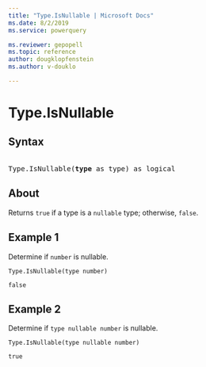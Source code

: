 ```yaml
---
title: "Type.IsNullable | Microsoft Docs"
ms.date: 8/2/2019
ms.service: powerquery

ms.reviewer: gepopell
ms.topic: reference
author: dougklopfenstein
ms.author: v-douklo

---
```

# Type.IsNullable

## Syntax

<pre>  
Type.IsNullable(<b>type</b> as type) as logical
</pre>
  
## About  
Returns `true` if a type is a `nullable` type; otherwise, `false`.

## Example 1
Determine if `number` is nullable.

```powerquery-m
Type.IsNullable(type number)
```

`false`

## Example 2
Determine if `type nullable number` is nullable.

```powerquery-m
Type.IsNullable(type nullable number)
```

`true`
